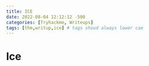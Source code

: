 ```yaml
---
title: ICE
date: 2022-08-04 12:12:12 -500
categories: [Tryhackme, Writeups]
tags: [thm,writup,ice] # tags shoud always lower cae
---
```


# Ice